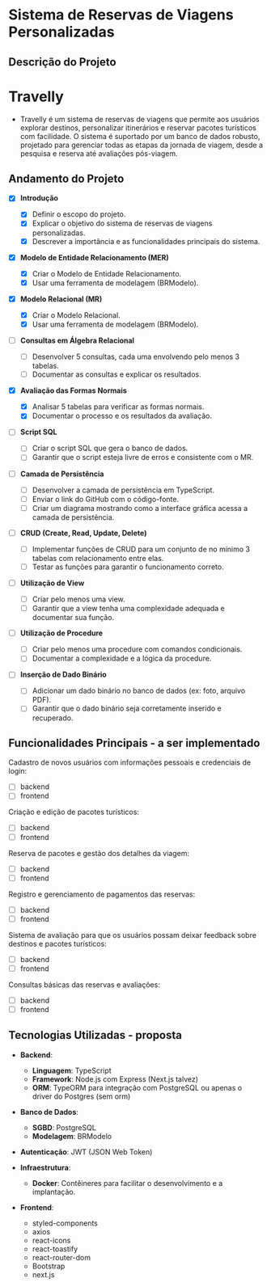 # **Sistema de Reservas de Viagens Personalizadas**

## **Descrição do Projeto**

# Travelly

- Travelly é um sistema de reservas de viagens que permite aos usuários explorar destinos, personalizar itinerários e reservar pacotes turísticos com facilidade. O sistema é suportado por um banco de dados robusto, projetado para gerenciar todas as etapas da jornada de viagem, desde a pesquisa e reserva até avaliações pós-viagem.

## **Andamento do Projeto**

- [x] **Introdução**

  - [x] Definir o escopo do projeto.
  - [x] Explicar o objetivo do sistema de reservas de viagens personalizadas.
  - [x] Descrever a importância e as funcionalidades principais do sistema.

- [x] **Modelo de Entidade Relacionamento (MER)**

  - [x] Criar o Modelo de Entidade Relacionamento.
  - [x] Usar uma ferramenta de modelagem (BRModelo).

- [x] **Modelo Relacional (MR)**

  - [x] Criar o Modelo Relacional.
  - [x] Usar uma ferramenta de modelagem (BRModelo).

- [ ] **Consultas em Álgebra Relacional**

  - [ ] Desenvolver 5 consultas, cada uma envolvendo pelo menos 3 tabelas.
  - [ ] Documentar as consultas e explicar os resultados.

- [x] **Avaliação das Formas Normais**

  - [x] Analisar 5 tabelas para verificar as formas normais.
  - [x] Documentar o processo e os resultados da avaliação.

- [ ] **Script SQL**

  - [ ] Criar o script SQL que gera o banco de dados.
  - [ ] Garantir que o script esteja livre de erros e consistente com o MR.

- [ ] **Camada de Persistência**

  - [ ] Desenvolver a camada de persistência em TypeScript.
  - [ ] Enviar o link do GitHub com o código-fonte.
  - [ ] Criar um diagrama mostrando como a interface gráfica acessa a camada de persistência.

- [ ] **CRUD (Create, Read, Update, Delete)**

  - [ ] Implementar funções de CRUD para um conjunto de no mínimo 3 tabelas com relacionamento entre elas.
  - [ ] Testar as funções para garantir o funcionamento correto.

- [ ] **Utilização de View**

  - [ ] Criar pelo menos uma view.
  - [ ] Garantir que a view tenha uma complexidade adequada e documentar sua função.

- [ ] **Utilização de Procedure**

  - [ ] Criar pelo menos uma procedure com comandos condicionais.
  - [ ] Documentar a complexidade e a lógica da procedure.

- [ ] **Inserção de Dado Binário**
  - [ ] Adicionar um dado binário no banco de dados (ex: foto, arquivo PDF).
  - [ ] Garantir que o dado binário seja corretamente inserido e recuperado.

## **Funcionalidades Principais** - a ser implementado

Cadastro de novos usuários com informações pessoais e credenciais de login:

- [ ] backend
- [ ] frontend

Criação e edição de pacotes turísticos:

- [ ] backend
- [ ] frontend

Reserva de pacotes e gestão dos detalhes da viagem:

- [ ] backend
- [ ] frontend

Registro e gerenciamento de pagamentos das reservas:

- [ ] backend
- [ ] frontend

Sistema de avaliação para que os usuários possam deixar feedback sobre destinos e pacotes turísticos:

- [ ] backend
- [ ] frontend

Consultas básicas das reservas e avaliações:

- [ ] backend
- [ ] frontend

## **Tecnologias Utilizadas** - proposta

- **Backend**:
  - **Linguagem**: TypeScript
  - **Framework**: Node.js com Express (Next.js talvez)
  - **ORM**: TypeORM para integração com PostgreSQL ou apenas o driver do Postgres (sem orm)
- **Banco de Dados**:
  - **SGBD**: PostgreSQL
  - **Modelagem**: BRModelo
- **Autenticação**: JWT (JSON Web Token)
- **Infraestrutura**:

  - **Docker**: Contêineres para facilitar o desenvolvimento e a implantação.

- **Frontend**:
  - styled-components
  - axios
  - react-icons
  - react-toastify
  - react-router-dom
  - Bootstrap
  - next.js
